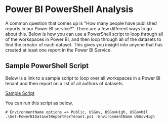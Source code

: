 # Power BI PowerShell Analysis

A common question that comes up is "How many people have published reports in our Power BI service?".  There are a few different ways to go about this.  Below is how you can use a PowerShell script to loop through all of the workspaces in Power BI, and then loop through all of the datasets to find the creator of each dataset.  This gives you insight into anyone that has created at least one report in the Power BI Service.

## Sample PowerShell Script

Below is a link to a sample script to loop over all workspaces in a Power BI tenant and then report on a list of all authors of datasets.

[Sample Script](Scripts/Get-PowerBIDatasetReportForTenant.ps1)

You can run this script as below,

````
# EnvironmentName options => Public, USGov, USGovHigh, USGovMil
.\Get-PowerBIDatasetReportForTenant.ps1 -EnvironmentName USGovHigh
````